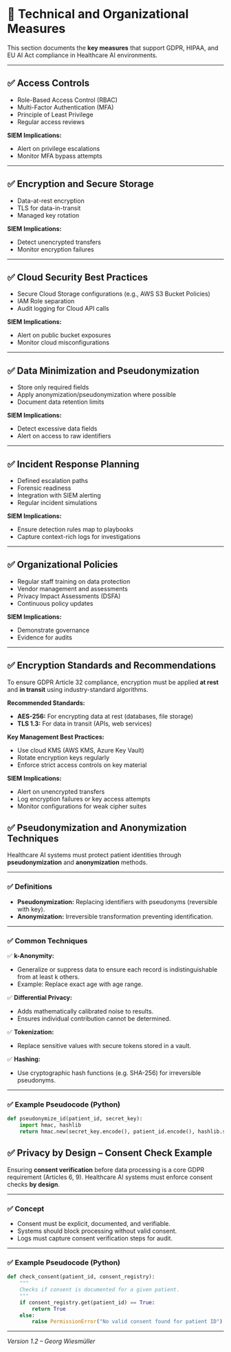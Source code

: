 # 📌 Technical and Organizational Measures

This section documents the **key measures** that support GDPR, HIPAA, and EU AI Act compliance in Healthcare AI environments.

---

## ✅ Access Controls

- Role-Based Access Control (RBAC)
- Multi-Factor Authentication (MFA)
- Principle of Least Privilege
- Regular access reviews

**SIEM Implications:**
- Alert on privilege escalations
- Monitor MFA bypass attempts

---

## ✅ Encryption and Secure Storage

- Data-at-rest encryption
- TLS for data-in-transit
- Managed key rotation

**SIEM Implications:**
- Detect unencrypted transfers
- Monitor encryption failures

---

## ✅ Cloud Security Best Practices

- Secure Cloud Storage configurations (e.g., AWS S3 Bucket Policies)
- IAM Role separation
- Audit logging for Cloud API calls

**SIEM Implications:**
- Alert on public bucket exposures
- Monitor cloud misconfigurations

---

## ✅ Data Minimization and Pseudonymization

- Store only required fields
- Apply anonymization/pseudonymization where possible
- Document data retention limits

**SIEM Implications:**
- Detect excessive data fields
- Alert on access to raw identifiers

---

## ✅ Incident Response Planning

- Defined escalation paths
- Forensic readiness
- Integration with SIEM alerting
- Regular incident simulations

**SIEM Implications:**
- Ensure detection rules map to playbooks
- Capture context-rich logs for investigations

---

## ✅ Organizational Policies

- Regular staff training on data protection
- Vendor management and assessments
- Privacy Impact Assessments (DSFA)
- Continuous policy updates

**SIEM Implications:**
- Demonstrate governance
- Evidence for audits

---

## ✅ Encryption Standards and Recommendations

To ensure GDPR Article 32 compliance, encryption must be applied **at rest** and **in transit** using industry-standard algorithms.

**Recommended Standards:**
- **AES-256:** For encrypting data at rest (databases, file storage)
- **TLS 1.3:** For data in transit (APIs, web services)

**Key Management Best Practices:**
- Use cloud KMS (AWS KMS, Azure Key Vault)
- Rotate encryption keys regularly
- Enforce strict access controls on key material

**SIEM Implications:**
- Alert on unencrypted transfers
- Log encryption failures or key access attempts
- Monitor configurations for weak cipher suites

## ✅ Pseudonymization and Anonymization Techniques

Healthcare AI systems must protect patient identities through **pseudonymization** and **anonymization** methods.

---

### ✅ Definitions

- **Pseudonymization:** Replacing identifiers with pseudonyms (reversible with key).
- **Anonymization:** Irreversible transformation preventing identification.

---

### ✅ Common Techniques

✅ **k-Anonymity:**
- Generalize or suppress data to ensure each record is indistinguishable from at least k others.
- Example: Replace exact age with age range.

✅ **Differential Privacy:**
- Adds mathematically calibrated noise to results.
- Ensures individual contribution cannot be determined.

✅ **Tokenization:**
- Replace sensitive values with secure tokens stored in a vault.

✅ **Hashing:**
- Use cryptographic hash functions (e.g. SHA-256) for irreversible pseudonyms.

---

### ✅ Example Pseudocode (Python)

```python
def pseudonymize_id(patient_id, secret_key):
    import hmac, hashlib
    return hmac.new(secret_key.encode(), patient_id.encode(), hashlib.sha256).hexdigest()

```

## ✅ Privacy by Design – Consent Check Example

Ensuring **consent verification** before data processing is a core GDPR requirement (Articles 6, 9). Healthcare AI systems must enforce consent checks **by design**.

---

### ✅ Concept

- Consent must be explicit, documented, and verifiable.
- Systems should block processing without valid consent.
- Logs must capture consent verification steps for audit.

---

### ✅ Example Pseudocode (Python)

```python
def check_consent(patient_id, consent_registry):
    """
    Checks if consent is documented for a given patient.
    """
    if consent_registry.get(patient_id) == True:
        return True
    else:
        raise PermissionError("No valid consent found for patient ID")

```
---


*Version 1.2 – Georg Wiesmüller*


